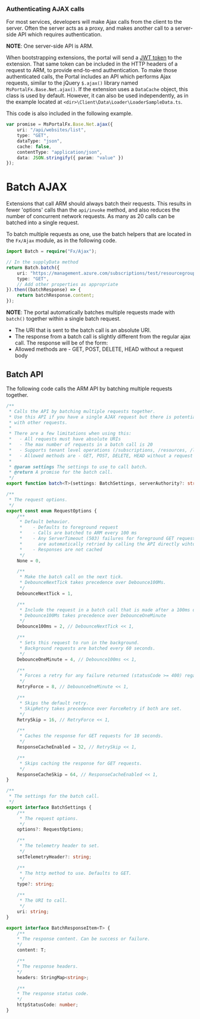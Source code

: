 
### Authenticating AJAX calls

For most services, developers will make Ajax calls from the client to the server. Often the server acts as a proxy, and makes another call to a server-side API which requires authentication. 

**NOTE**: One server-side API is ARM.

<!-- TODO:  Determine whether LoaderSampleData.ts is still used or has been replaced.  It is no longer in <SDK>\\Extensions\SamplesExtension\Extension.  The closest match is  Client\V1\Data\SupplyData\Templates\SupplyDataInstructions.html -->

When bootstrapping extensions, the portal will send a [JWT token](portalfx-extensions-glossary-data.md) to the extension. That same token can be included in the HTTP headers of a request to ARM, to provide end-to-end authentication. To make those authenticated calls, the Portal includes an API which performs Ajax requests, similar to the jQuery `$.ajax()` library named `MsPortalFx.Base.Net.ajax()`. If the extension uses a `DataCache` object, this class is used by default. However, it can also be used independently, as in the example located at `<dir>\Client\Data\Loader\LoaderSampleData.ts`.

 This code is also included in the following example.

```ts
var promise = MsPortalFx.Base.Net.ajax({
    uri: "/api/websites/list",
    type: "GET",
    dataType: "json",
    cache: false,
    contentType: "application/json",
    data: JSON.stringify({ param: "value" })
});
```

# Batch AJAX

Extensions that call ARM should always batch their requests. This results in fewer 'options' calls than the `api/invoke` method, and also reduces the number of concurrent network requests.  As many as 20 calls can be batched into a single request.

To batch multiple requests as one, use the batch helpers that are located in the `Fx/Ajax` module, as in the following code.

```typescript
import Batch = require("Fx/Ajax");

// In the supplyData method
return Batch.batch({
    uri: "https://management.azure.com/subscriptions/test/resourcegroups?api-version=2014-04-01-preview",
    type: "GET",
    // Add other properties as appropriate
}).then((batchResponse) => {
    return batchResponse.content;
});
```

**NOTE**: The portal automatically batches multiple requests made with `batch()` together within a single batch request.
* The URI that is sent to the batch call is an absolute URI.
*  The response from a batch call is slightly different from the regular ajax call. The response will be of the form:
*  Allowed methods are - GET, POST, DELETE, HEAD without a request body

## Batch API

The following code calls the ARM API by batching multiple requests together.

```typescript
/**
 * Calls the API by batching multiple requests together.
 * Use this API if you have a single AJAX request but there is potential for batching this
 * with other requests.
 *
 * There are a few limitations when using this:
 *   - All requests must have absolute URIs
 *   - The max number of requests in a batch call is 20
 *   - Supports tenant level operations (/subscriptions, /resources, /locations, /providers, /tenants)
 *   - Allowed methods are - GET, POST, DELETE, HEAD without a request body
 *
 * @param settings The settings to use to call batch.
 * @return A promise for the batch call.
 */
export function batch<T>(settings: BatchSettings, serverAuthority?: string): Q.Promise<BatchResponseItem<T>>

/**
 * The request options.
 */
export const enum RequestOptions {
    /**
     * Default behavior.
     *    - Defaults to foreground request
     *    - Calls are batched to ARM every 100 ms
     *    - Any ServerTimeout (503) failures for foreground GET requests
     *      are automatically retried by calling the API directly wihtout batch
     *    - Responses are not cached
     */
    None = 0,

    /**
     * Make the batch call on the next tick.
     * DebounceNextTick takes precedence over Debounce100Ms.
     */
    DebounceNextTick = 1,

    /**
     * Include the request in a batch call that is made after a 100ms delay.
     * Debounce100Ms takes precedence over DebounceOneMinute
     */
    Debounce100ms = 2, // DebounceNextTick << 1,

    /**
     * Sets this request to run in the background.
     * Background requests are batched every 60 seconds.
     */
    DebounceOneMinute = 4, // Debounce100ms << 1,

    /**
     * Forces a retry for any failure returned (statusCode >= 400) regardless of the HTTP method.
     */
    RetryForce = 8, // DebounceOneMinute << 1,

    /**
     * Skips the default retry.
     * SkipRetry takes precedence over ForceRetry if both are set.
     */
    RetrySkip = 16, // RetryForce << 1,

    /**
     * Caches the response for GET requests for 10 seconds.
     */
    ResponseCacheEnabled = 32, // RetrySkip << 1,

    /**
     * Skips caching the response for GET requests.
     */
    ResponseCacheSkip = 64, // ResponseCacheEnabled << 1,
}

/**
 * The settings for the batch call.
 */
export interface BatchSettings {
    /**
     * The request options.
     */
    options?: RequestOptions;

    /**
     * The telemetry header to set.
     */
    setTelemetryHeader?: string;

    /**
     * The http method to use. Defaults to GET.
     */
    type?: string;

    /**
     * The URI to call.
     */
    uri: string;
}

export interface BatchResponseItem<T> {
    /**
    * The response content. Can be success or failure.
    */
    content: T;

    /**
    * The response headers.
    */
    headers: StringMap<string>;

    /**
    * The response status code.
    */
    httpStatusCode: number;
}
```